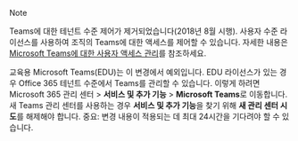 > [!NOTE]
> Teams에 대한 테넌트 수준 제어가 제거되었습니다(2018년 8월 시행). 사용자 수준 라이선스를 사용하여 조직의 Teams에 대한 액세스를 제어할 수 있습니다. 자세한 내용은 [Microsoft Teams에 대한 사용자 액세스 관리](../user-access.md)를 참조하세요.

교육용 Microsoft Teams(EDU)는 이 변경에서 예외입니다. EDU 라이선스가 있는 경우 Office 365 테넌트 수준에서 Teams를 관리할 수 있습니다. 이렇게 하려면 Microsoft 365 관리 센터 > **서비스 및 추가 기능** > **Microsoft Teams**로 이동합니다. 새 Teams 관리 센터를 사용하는 경우 **서비스 및 추가 기능**을 찾기 위해 **새 관리 센터 시도**를 해제해야 합니다. 중요: 변경 내용이 적용되는 데 최대 24시간을 기다려야 할 수 있습니다. 
